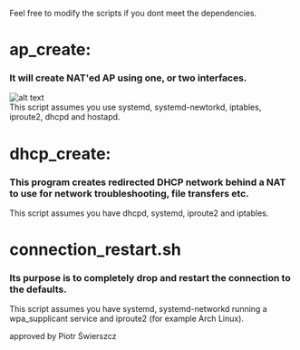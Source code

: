 Feel free to modify the scripts if you dont meet the dependencies.
# ap_create:  
### It will create NAT'ed AP using one, or two interfaces.  
![alt text](https://github.com/krystianbajno/scripts/blob/testing/networking/git.gif "GIF HERE")  
This script assumes you use systemd, systemd-newtorkd, iptables, iproute2, dhcpd and hostapd.  
# dhcp_create:  
### This program creates redirected DHCP network behind a NAT to use for network troubleshooting, file transfers etc.  
This script assumes you have dhcpd, systemd, iproute2 and iptables.  
# connection_restart.sh  
### Its purpose is to completely drop and restart the connection to the defaults.  
This script assumes you have systemd, systemd-networkd running a wpa_supplicant service and iproute2 (for example Arch Linux).  

approved by Piotr Świerszcz

